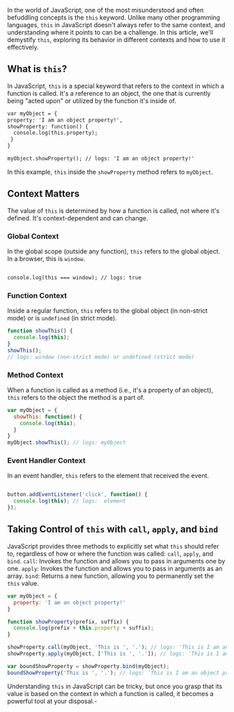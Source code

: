 

In the world of JavaScript, one of the most misunderstood and often befuddling concepts is the `this` keyword. Unlike many other programming languages, `this` in JavaScript doesn't always refer to the same context, and understanding where it points to can be a challenge. In this article, we'll demystify `this`, exploring its behavior in different contexts and how to use it effectively.

## What is `this`?

In JavaScript, `this` is a special keyword that refers to the context in which a function is called. It's a reference to an object, the one that is currently being "acted upon" or utilized by the function it's inside of.

```markdown
var myObject = {
property: 'I am an object property!',
showProperty: function() {
  console.log(this.property);
 }
}
```
```markdown
myObject.showProperty(); // logs: 'I am an object property!'
```

In this example, `this` inside the `showProperty` method refers to `myObject`.

## Context Matters

The value of `this` is determined by how a function is called, not where it's defined. It's context-dependent and can change.

### Global Context
In the global scope (outside any function), `this` refers to the global object. In a browser, this is `window`.
```markdown

console.log(this === window); // logs: true
```
### Function Context
Inside a regular function, `this` refers to the global object (in non-strict mode) or is `undefined` (in strict mode).
```javascript
function showThis() {
  console.log(this);
}
showThis(); 
// logs: window (non-strict mode) or undefined (strict mode)
```

### Method Context
When a function is called as a method (i.e., it's a property of an object), `this` refers to the object the method is a part of.
```javascript
var myObject = {
  showThis: function() {
    console.log(this);
  }
}
myObject.showThis(); // logs: myObject
```
### Event Handler Context
In an event handler, `this` refers to the element that received the event.
```javascript

button.addEventListener('click', function() {
  console.log(this); // logs:  element
});
```
## Taking Control of `this` with `call`, `apply`, and `bind`
JavaScript provides three methods to explicitly set what `this` should refer to, regardless of how or where the function was called: `call`, `apply`, and `bind`.
`call`: Invokes the function and allows you to pass in arguments one by one.
`apply`: Invokes the function and allows you to pass in arguments as an array.
`bind`: Returns a new function, allowing you to permanently set the `this` value.
```javascript
var myObject = {
  property: 'I am an object property!'
}

function showProperty(prefix, suffix) {
  console.log(prefix + this.property + suffix);
}

showProperty.call(myObject, 'This is ', '.'); // logs: 'This is I am an object property.'
showProperty.apply(myObject, ['This is ', '.']); // logs: 'This is I am an object property.'

var boundShowProperty = showProperty.bind(myObject);
boundShowProperty('This is ', '.'); // logs: 'This is I am an object property.'
```

Understanding `this` in JavaScript can be tricky, but once you grasp that its value is based on the context in which a function is called, it becomes a powerful tool at your disposal.-
